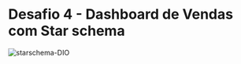 # Desafio 4 - Dashboard de Vendas com Star schema

![starschema-DIO](https://github.com/user-attachments/assets/f4a2faed-29ab-4f88-b5c4-482aa3e062ff)


